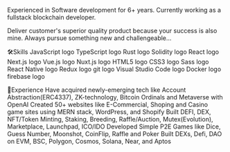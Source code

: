 Experienced in Software development for 6+ years. Currently working as a fullstack blockchain developer.

Deliver customer's superior quality product because your success is also mine.
Always pursue something new and challengeable...

🛠Skills
JavaScript logo   TypeScript logo   Rust logo   Solidity logo   React logo   Next.js logo   Vue.js logo   Nuxt.js logo   HTML5 logo   CSS3 logo   Sass logo   React Native logo   Redux logo   git logo   Visual Studio Code logo   Docker logo   firebase logo  

🌱Experience
Have acquired newly-emerging tech like Account Abstraction(ERC4337), ZK-technology, Bitcoin Ordinals and Metaverse with OpenAI
Created 50+ websites like E-Commercial, Shoping and Casino game sites using MERN stack, WordPress, and Shopify
Built DEFI, DEX, NFT/Token Minting, Staking, Breeding, Raffle/Auction, Mutex(Evolution), Marketplace, Launchpad, ICO/IDO
Developed Simple P2E Games like Dice, Guess Number, Moonshot, CoinFlip, Raffle and Poker
Built DEXs, Defi, DAO on EVM, BSC, Polygon, Cosmos, Solana, Near, and Aptos

